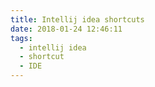 ```yaml
---
title: Intellij idea shortcuts
date: 2018-01-24 12:46:11
tags:
  - intellij idea
  - shortcut
  - IDE
---
```

